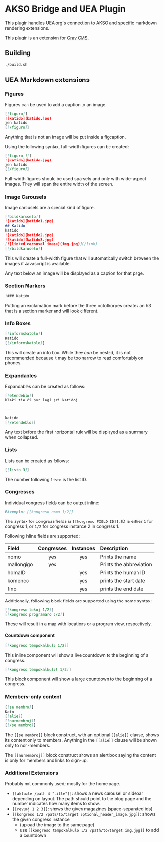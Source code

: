 # AKSO Bridge and UEA Plugin
This plugin handles UEA.org's connection to AKSO and specific markdown rendering extensions.

This plugin is an extension for [Grav CMS](http://github.com/getgrav/grav).

## Building
```sh
./build.sh
```

## UEA Markdown extensions
### Figures
Figures can be used to add a caption to an image.

```md
[[figuro]]
![katido](katido.jpg)
jen katido
[[/figuro]]
```

Anything that is not an image will be put inside a figcaption.

Using the following syntax, full-width figures can be created:

```md
[[figuro !]]
![katido](katido.jpg)
jen katido
[[/figuro]]
```

Full-width figures should be used sparsely and only with wide-aspect images. They will span the entire width of the screen.

### Image Carousels
Image carousels are a special kind of figure.

```md
[[bildkaruselo]]
![katido](katido1.jpg)
## Katido
katido
![katido](katido2.jpg)
![katido](katido3.jpg)
[![linked carousel image](img.jpg)](/link)
[[/bildkaruselo]]
```

This will create a full-width figure that will automatically switch between the images if Javascript is available.

Any text below an image will be displayed as a caption for that page.

### Section Markers
```md
!### Katido
```

Putting an exclamation mark before the three octothorpes creates an h3 that is a section marker and will look different.

### Info Boxes
```md
[[informskatolo]]
Katido
[[/informskatolo]]
```

This will create an info box. While they *can* be nested, it is not recommended because it may be too narrow to read comfortably on phones.

### Expandables
Expandables can be created as follows:

```md
[[etendeblo]]
klaki tie ĉi por legi pri katidoj

---

katido
[[/etendeblo]]
```

Any text before the first horizontal rule will be displayed as a summary when collapsed.

### Lists
Lists can be created as follows:

```md
[[listo 3]]
```

The number following `listo` is the list ID.

### Congresses
Individual congress fields can be output inline:

```md
Ekzemplo: [[kongreso nomo 1/2]]
```

The syntax for congress fields is `[[kongreso FIELD ID]]`.
ID is either `1` for congress 1, or `1/2` for congress instance 2 in congress 1.

Following inline fields are supported:

| Field | Congresses | Instances | Description |
|:-|:-:|:-:|:-|
| nomo | yes | yes | Prints the name
| mallongigo | yes | | Prints the abbreviation
| homaID | | yes | Prints the human ID
| komenco | | yes | prints the start date
| fino | | yes | prints the end date

Additionally, following block fields are supported using the same syntax:

```md
[[kongreso lokoj 1/2]]
[[kongreso programaro 1/2]]
```

These will result in a map with locations or a program view, respectively.

#### Countdown component
```md
[[kongreso tempokalkulo 1/2]]
```

This inline component will show a live countdown to the beginning of a congress.

```md
[[kongreso tempokalkulo! 1/2]]
```

This block component will show a large countdown to the beginning of a congress.

### Members-only content
```md
[[se membro]]
Kato
[[alie]]
[[nurmembroj]]
[[/se membro]]
```

The `[[se membro]]` block construct, with an optional `[[alie]]` clause, shows its content only to members.
Anything in the `[[alie]]` clause will be shown only to non-members.

The `[[nurmembroj]]` block construct shows an alert box saying the content is only for members and links to sign-up.

### Additional Extensions
Probably not commonly used; mostly for the home page.

- `[[aktuale /path 4 "title"]]`: shows a news carousel or sidebar depending on layout. The path should point to the blog page and the number indicates how many items to show.
- `[[revuoj 1 2 3]]`: shows the given magazines (space-separated ids)
- `[[kongreso 1/2 /path/to/target optional_header_image.jpg]]`: shows the given congress instance
    - (upload the image to the same page)
    - use `[[kongreso tempokalkulo 1/2 /path/to/target img.jpg]]` to add a countdown
